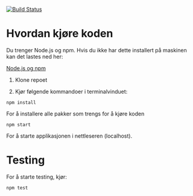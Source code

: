 [![Build Status](https://travis-ci.org/MLKMO/Skoleruter.svg?branch=master)](https://travis-ci.org/MLKMO/Skoleruter)

# Hvordan kjøre koden

Du trenger Node.js og npm.
Hvis du ikke har dette installert på maskinen kan det lastes ned her:

[Node.js og npm](https://nodejs.org/en/download/)

1. Klone repoet

2. Kjør følgende kommandoer i terminalvinduet:

```
npm install
```
For å installere alle pakker som trengs for å kjøre koden

```
npm start
```
For å starte applikasjonen i nettleseren (localhost).

# Testing
For å starte testing, kjør: 

```
npm test
```